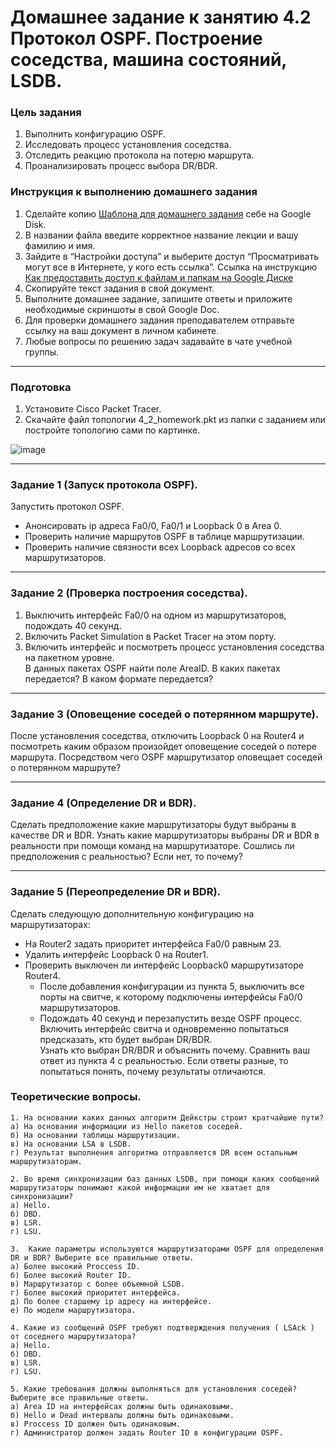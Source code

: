 # Домашнее задание к занятию 4.2 Протокол OSPF. Построение соседства, машина состояний, LSDB.

### Цель задания
1. Выполнить конфигурацию OSPF.
2. Исследовать процесс установления соседства.
3. Отследить реакцию протокола на потерю маршрута.
4. Проанализировать процесс выбора DR/BDR.

### Инструкция к выполнению домашнего задания

1. Сделайте копию [Шаблона для домашнего задания](https://docs.google.com/document/d/1youKpKm_JrC0UzDyUslIZW2E2bIv5OVlm_TQDvH5Pvs/edit) себе на Google Disk.
2. В названии файла введите корректное название лекции и вашу фамилию и имя.
3. Зайдите в “Настройки доступа” и выберите доступ “Просматривать могут все в Интернете, у кого есть ссылка”.
 Ссылка на инструкцию [Как предоставить доступ к файлам и папкам на Google Диске](https://support.google.com/docs/answer/2494822?hl=ru&co=GENIE.Platform%3DDesktop)
5. Скопируйте текст задания в свой документ.
6. Выполните домашнее задание, запишите ответы и приложите необходимые скриншоты в свой Google Doc.
7. Для проверки домашнего задания преподавателем отправьте ссылку на ваш документ в личном кабинете.
8. Любые вопросы по решению задач задавайте в чате учебной группы.

------

### Подготовка

1. Установите Cisco Packet Tracer. 
2. Скачайте файл топологии 4_2_homework.pkt из папки с заданием или постройте топологию сами по картинке. 

![image](https://user-images.githubusercontent.com/85602495/149903430-5ec488cc-9e2e-4633-b60a-9ddd3e693877.png)

------

### Задание 1 (Запуск протокола OSPF).  
Запустить протокол OSPF.  
 - Анонсировать ip адреса Fa0/0, Fa0/1 и Loopback 0 в Area 0.
 - Проверить наличие маршрутов OSPF в таблице маршрутизации.
 - Проверить наличие связности всех Loopback адресов со всех маршрутизаторов. 

------

### Задание 2 (Проверка построения соседства).

1. Выключить интерфейс Fa0/0 на одном из маршрутизаторов, подождать 40 секунд.  
2. Включить Packet Simulation в Packet Tracer на этом порту.  
3. Включить интерфейс и посмотреть процесс установления соседства на пакетном уровне.  
В данных пакетах OSPF найти поле AreaID. В каких пакетах передается? В каком формате передается?

------

### Задание 3 (Оповещение соседей о потерянном маршруте).

После установления соседства, отключить Loopback 0 на Router4 и посмотреть каким образом произойдет оповещение соседей о потере маршрута. Посредством чего OSPF маршрутизатор
оповещает соседей о потерянном маршруте?

------

### Задание 4 (Определение DR и BDR).

Сделать предположение какие маршрутизаторы будут выбраны в качестве DR и BDR.  Узнать какие маршрутизаторы выбраны DR и BDR в реальности при помощи команд на маршрутизаторе. 
Сошлись ли предположения с реальностью? Если нет, то почему?

------

### Задание 5 (Переопределение DR и BDR).

Сделать следующую дополнительную конфигурацию на маршрутизаторах:
- На Router2 задать приоритет интерфейса Fa0/0 равным 23.
- Удалить интерфейс Loopback 0 на Router1.
- Проверить выключен ли интерфейс Loopback0 маршрутизаторе Router4.
  - После добавления конфигурации из пункта 5, выключить все порты на свитче, к которому подключены интерфейсы Fa0/0 маршрутизаторов. 
  - Подождать 40 секунд и перезапустить везде OSPF процесс. Включить интерфейс свитча и  одновременно попытаться предсказать, кто будет выбран DR/BDR.  
Узнать кто выбран DR/BDR и объяснить почему. Cравнить ваш ответ из пункта 4 с реальностью. Если ответы разные, то попытаться понять, почему результаты отличаются.


### Теоретические вопросы.

    1. На основании каких данных алгоритм Дейкстры строит кратчайшие пути?
    а) На основании информации из Hello пакетов соседей.
    б) На основании таблицы маршрутизации.
    в) На основании LSA в LSDB.
    г) Результат выполнения алгоритма отправляется DR всем остальным маршрутизаторам.
    
    2. Во время синхронизации баз данных LSDB, при помощи каких сообщений маршрутизаторы понимают какой информации им не хватает для синхронизации?
    а) Hello.
    б) DBD.
    в) LSR.
    г) LSU.
    
    3.  Какие параметры используются маршрутизаторами OSPF для определения DR и BDR? Выберите все правильные ответы.
    а) Более высокий Proccess ID.
    б) Более высокий Router ID.
    в) Маршрутизатор с более объемной LSDB.
    г) Более высокий приоритет интерфейса.
    д) По более старшему ip адресу на интерфейсе.
    е) По модели маршрутизатора.
    
    4. Какие из сообщений OSPF требуют подтверждения получения ( LSAck ) от соседнего маршрутизатора?
    а) Hello.
    б) DBD. 
    в) LSR.
    г) LSU.
    
    5. Какие требования должны выполняться для установления соседей? Выберите все правильные ответы.
    а) Area ID на интерфейсах должны быть одинаковыми.
    б) Hello и Dead интервалы должны быть одинаковыми.
    в) Proccess ID должен быть одинаковым.
    г) Администратор должен задать Router ID в конфигурации OSPF.
